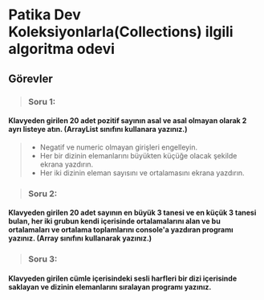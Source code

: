 # Patika Dev Koleksiyonlarla(Collections) ilgili algoritma odevi
## Görevler
> ### **Soru 1:** 
#### Klavyeden girilen 20 adet pozitif sayının asal ve asal olmayan olarak 2 ayrı listeye atın. (ArrayList sınıfını kullanara yazınız.)

> - Negatif ve numeric olmayan girişleri engelleyin.
> - Her bir dizinin elemanlarını büyükten küçüğe olacak şekilde ekrana yazdırın.
> - Her iki dizinin eleman sayısını ve ortalamasını ekrana yazdırın.

> ### **Soru 2:**
#### Klavyeden girilen 20 adet sayının en büyük 3 tanesi ve en küçük 3 tanesi bulan, her iki grubun kendi içerisinde ortalamalarını alan ve bu ortalamaları ve ortalama toplamlarını console'a yazdıran programı yazınız. (Array sınıfını kullanarak yazınız.)

> ### **Soru 3:** 
#### Klavyeden girilen cümle içerisindeki sesli harfleri bir dizi içerisinde saklayan ve dizinin elemanlarını sıralayan programı yazınız.
